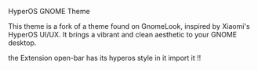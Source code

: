 HyperOS GNOME Theme

This theme is a fork of a theme found on GnomeLook, inspired by Xiaomi's HyperOS UI/UX. It brings a vibrant and clean aesthetic to your GNOME desktop.

the Extension open-bar has its hyperos style in it import it !!


